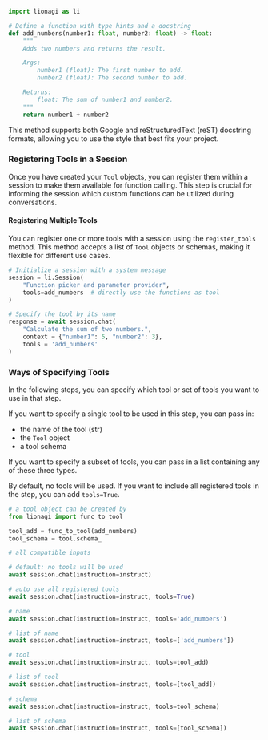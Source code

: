 

```python
import lionagi as li

# Define a function with type hints and a docstring
def add_numbers(number1: float, number2: float) -> float:
    """
    Adds two numbers and returns the result.

    Args:
        number1 (float): The first number to add.
        number2 (float): The second number to add.

    Returns:
        float: The sum of number1 and number2.
    """
    return number1 + number2
```

This method supports both Google and reStructuredText (reST) docstring formats, allowing you to use the style that best fits your project.

### Registering Tools in a Session

Once you have created your `Tool` objects, you can register them within a session to make them available for function calling. This step is crucial for informing the session which custom functions can be utilized during conversations.

#### Registering Multiple Tools

You can register one or more tools with a session using the `register_tools` method. This method accepts a list of `Tool` objects or schemas, making it flexible for different use cases.

```python
# Initialize a session with a system message
session = li.Session(
	"Function picker and parameter provider",
	tools=add_numbers  # directly use the functions as tool
)

# Specify the tool by its name
response = await session.chat(
	"Calculate the sum of two numbers.",
	context = {"number1": 5, "number2": 3},
	tools = 'add_numbers'
)
```


### Ways of Specifying Tools

In the following steps, you can specify which tool or set of tools you
want to use in that step.

If you want to specify a single tool to be used in this step, you can
pass in:

-   the name of the tool (str)
-   the `Tool` object
-   a tool schema

If you want to specify a subset of tools, you can pass in a list
containing any of these three types.

By default, no tools will be used. If you want to include all registered
tools in the step, you can add `tools=True`.

``` python
# a tool object can be created by
from lionagi import func_to_tool

tool_add = func_to_tool(add_numbers)
tool_schema = tool.schema_

# all compatible inputs

# default: no tools will be used
await session.chat(instruction=instruct)

# auto use all registered tools
await session.chat(instruction=instruct, tools=True)

# name
await session.chat(instruction=instruct, tools='add_numbers')

# list of name
await session.chat(instruction=instruct, tools=['add_numbers'])

# tool
await session.chat(instruction=instruct, tools=tool_add)

# list of tool
await session.chat(instruction=instruct, tools=[tool_add])

# schema
await session.chat(instruction=instruct, tools=tool_schema)

# list of schema
await session.chat(instruction=instruct, tools=[tool_schema])
```

